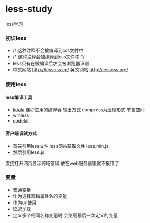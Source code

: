 # less-study
less学习

### 初识less

- // 这种注释不会被编译到css文件中
- /* 这种注释会被编译到css文件中 */
-  less只有在被编译后才会被浏览器识别
-  中文网站 http://lesscss.cn/     英文网站  http://lesscss.org/


### 使用less

####  less编译工具 
- [koala](http://koala-app.com/index-zh.html) 课程使用的编译器 输出方式 compress为压缩形式  节省空间
- winless 
- codekit

#### 客户端调试方式

- 首先引用less文件 less网站获取文件 less.min.js
- 然后引用less.js


直接打开网页显示跨域错误  放在web服务器里就不报错了


###  变量

- 普通变量
- 作为选择器和属性名的变量
- 作为url使用
- 延迟加载
- 定义多个相同名称变量时 会使用最后一次定义的变量
